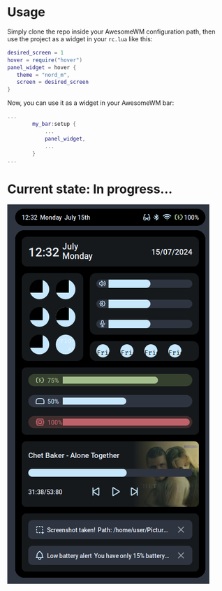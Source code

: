 # Usage
Simply clone the repo inside your AwesomeWM configuration path, then use the project as a widget in your `rc.lua` like this:
```lua
desired_screen = 1
hover = require("hover")
panel_widget = hover {
   theme = "nord_m",
   screen = desired_screen
}
```
Now, you can use it as a widget in your AwesomeWM bar:
```lua
...
		my_bar:setup {
            ...
			panel_widget,
			...
		}
...
```
# Current state: In progress...
![screenshot](./current_state.png)